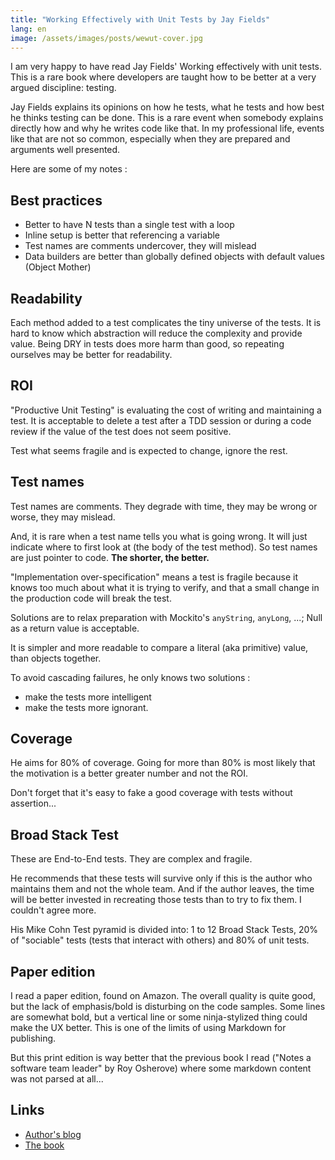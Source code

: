 ```yaml
---
title: "Working Effectively with Unit Tests by Jay Fields"
lang: en
image: /assets/images/posts/wewut-cover.jpg
---
```


I am very happy to have read Jay Fields' Working effectively with unit tests.
This is a rare book where developers are taught how to be better at a very argued discipline: testing.

Jay Fields explains its opinions on how he tests, what he tests and how best he thinks
testing can be done. This is a rare event when somebody explains directly how and why
he writes code like that. In my professional life, events like that are not so common,
especially when they are prepared and arguments well presented.

Here are some of my notes :

## Best practices

- Better to have N tests than a single test with a loop
- Inline setup is better that referencing a variable
- Test names are comments undercover, they will mislead
- Data builders are better than globally defined objects with default values (Object Mother)

## Readability

Each method added to a test complicates the tiny universe of the tests.
It is hard to know which abstraction will reduce the complexity and provide value.
Being DRY in tests does more harm than good, so repeating ourselves may be better for readability.

## ROI

"Productive Unit Testing" is evaluating the cost of writing and maintaining a test.
It is acceptable to delete a test after a TDD session or during a code review if
the value of the test does not seem positive.

Test what seems fragile and is expected to change, ignore the rest.

## Test names

Test names are comments. They degrade with time, they may be wrong or worse, they may mislead.

And, it is rare when a test name tells you what is going wrong. It will just indicate where to
first look at (the body of the test method). So test names are just pointer to code. **The shorter, the better.**

"Implementation over-specification" means a test is fragile because it knows too much about what
it is trying to verify, and that a small change in the production code will break the test.

Solutions are to relax preparation with Mockito's `anyString`, `anyLong`, ...; Null as a return value is acceptable.

It is simpler and more readable to compare a literal (aka primitive) value, than objects together.

To avoid cascading failures, he only knows two solutions :

- make the tests more intelligent
- make the tests more ignorant.

## Coverage

He aims for 80% of coverage. Going for more than 80% is most likely that the motivation is a better greater number and not the ROI.

Don't forget that it's easy to fake a good coverage with tests without assertion...

## Broad Stack Test

These are End-to-End tests. They are complex and fragile.

He recommends that these tests will survive only if this is the author who maintains them and
not the whole team.
And if the author leaves, the time will be better invested in recreating those tests than to try to fix them.
I couldn't agree more.

His Mike Cohn Test pyramid is divided into: 1 to 12 Broad Stack Tests, 20% of "sociable" tests
(tests that interact with others) and 80% of unit tests.

## Paper edition

I read a paper edition, found on Amazon. The overall quality is quite good, but the lack of
emphasis/bold is disturbing on the code samples. Some lines are somewhat bold, but a
vertical line or some ninja-stylized thing could make the UX better.
This is one of the limits of using Markdown for publishing.

But this print edition is way better that the previous book I read ("Notes a software team leader" by Roy Osherove) where some markdown content was not parsed at all...

## Links

- [Author's blog](http://blog.jayfields.com/)
- [The book](http://signup.wewut.com/)
